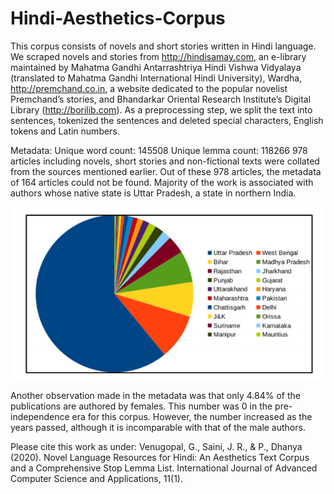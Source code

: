# Hindi-Aesthetics-Corpus

This corpus consists of novels and short stories written in Hindi language.
We scraped novels and stories from http://hindisamay.com, an e-library maintained by Mahatma Gandhi Antarrashtriya Hindi Vishwa Vidyalaya (translated to Mahatma Gandhi International Hindi University), Wardha, http://premchand.co.in, a website dedicated to the popular novelist Premchand’s stories, and Bhandarkar Oriental Research Institute’s Digital Library (http://borilib.com).
As a preprocessing step, we split the text into sentences, tokenized the sentences and deleted special characters, English tokens and Latin numbers.

Metadata:
Unique word count: 145508
Unique lemma count: 118266
978 articles including novels, short stories and non-fictional texts were collated from the sources mentioned earlier. Out of these 978 articles, the metadata of 164 articles could not be found.
Majority of the work is associated with authors whose native state is Uttar Pradesh, a state in northern India.

![State-wise distribution of authors](https://github.com/gayatrivenugopal/Hindi-Aesthetics-Corpus/blob/master/distribution.png)

Another observation made in the metadata was that only 4.84% of the publications are authored by females. This number was 0 in the pre-independence era for this corpus. However, the number increased as the years passed, although it is incomparable with that of the male authors.


Please cite this work as under:
Venugopal, G., Saini, J. R., & P., Dhanya (2020). Novel Language Resources for Hindi: An Aesthetics Text Corpus and a Comprehensive Stop Lemma List. International Journal of Advanced Computer Science and Applications, 11(1).

